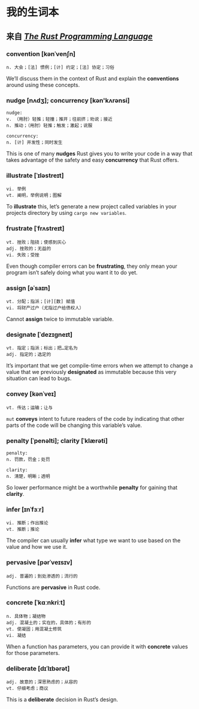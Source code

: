 # 我的生词本


## 来自 [*The Rust Programming Language*](https://github.com/rust-lang/book.git)


### convention [kənˈvenʃn]

    n. 大会；[法] 惯例；[计] 约定；[法] 协定；习俗

We’ll discuss them in the context of Rust and explain the **conventions** around using these
concepts.


### nudge [nʌdʒ]; concurrency [kən'kʌrənsi]

    nudge:
    v. （用肘）轻推；轻撞；推开；往前挤；劝说；接近
    n. 推动；（用肘）轻推；触发；激起；说服

    concurrency:
    n. [计] 并发性；同时发生

This is one of many **nudges** Rust gives you to write your code in a way that takes advantage of
the safety and easy **concurrency** that Rust offers.


### illustrate [ˈɪləstreɪt]

    vi. 举例
    vt. 阐明，举例说明；图解

To **illustrate** this, let’s generate a new project called variables in your projects directory by
using `cargo new variables`.


### frustrate [ˈfrʌstreɪt]

    vt. 挫败；阻挠；使感到灰心
    adj. 挫败的；无益的
    vi. 失败；受挫

Even though compiler errors can be **frustrating**, they only mean your program isn’t safely doing
what you want it to do yet.


### assign [əˈsaɪn]

    vt. 分配；指派；[计][数] 赋值
    vi. 将财产过户（尤指过户给债权人）

Cannot **assign** twice to immutable variable.


### designate [ˈdezɪɡneɪt]

    vt. 指定；指派；标出；把…定名为
    adj. 指定的；选定的

It’s important that we get compile-time errors when we attempt to change a value that we previously
**designated** as immutable because this very situation can lead to bugs.


### convey [kənˈveɪ]

    vt. 传达；运输；让与

`mut` **conveys** intent to future readers of the code by indicating that other parts of the code
will be changing this variable’s value.


### penalty [ˈpenəlti]; clarity [ˈklærəti]

    penalty:
    n. 罚款，罚金；处罚

    clarity:
    n. 清楚，明晰；透明

So lower performance might be a worthwhile **penalty** for gaining that **clarity**.


### infer [ɪnˈfɜːr]

    vi. 推断；作出推论
    vt. 推断；推论

The compiler can usually **infer** what type we want to use based on the value and how we use it.


### pervasive [pərˈveɪsɪv]

    adj. 普遍的；到处渗透的；流行的

Functions are **pervasive** in Rust code.


### concrete [ˈkɑːnkriːt]

    n. 具体物；凝结物
    adj. 混凝土的；实在的，具体的；有形的
    vt. 使凝固；用混凝土修筑
    vi. 凝结

When a function has parameters, you can provide it with **concrete** values for those parameters.


### deliberate [dɪˈlɪbərət]

    adj. 故意的；深思熟虑的；从容的
    vt. 仔细考虑；商议

This is a **deliberate** decision in Rust’s design.

